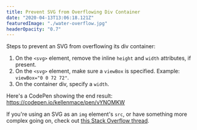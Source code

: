 ```yaml
---
title: Prevent SVG from Overflowing Div Container
date: "2020-04-13T13:06:18.121Z"
featuredImage: "./water-overflow.jpg"
headerOpacity: "0.7"
---
```


Steps to prevent an SVG from overflowing its div container:

1. On the `<svg>` element, remove the inline `height` and `width` attributes, if present.
1. On the `<svg>` element, make sure a `viewBox` is specified. Example: `viewBox="0 0 72 72"`.
1. On the container div, specify a `width`.

Here's a CodePen showing the end result:
https://codepen.io/kellenmace/pen/vYNOMKW

If you're using an SVG as an `img` element's `src`, or have something more complex going on, check out [this Stack Overflow thread](https://stackoverflow.com/questions/19484707/how-can-i-make-an-svg-scale-with-its-parent-container).
